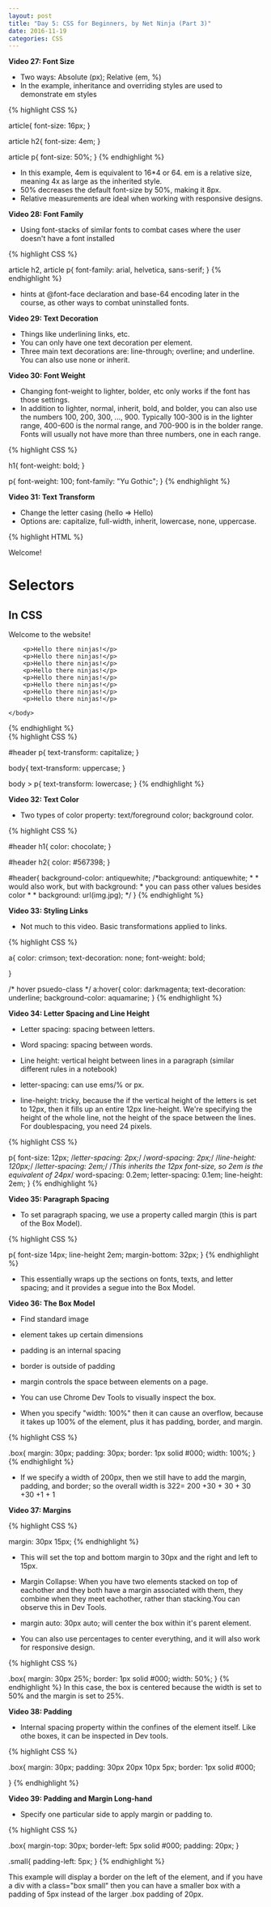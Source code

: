 ```yaml
---
layout: post
title: "Day 5: CSS for Beginners, by Net Ninja (Part 3)" 
date: 2016-11-19
categories: CSS
---
```


**Video 27: Font Size**  
- Two ways: Absolute (px); Relative (em, %)
- In the example, inheritance and overriding styles are used to demonstrate em styles 

{% highlight CSS %}

article{
    font-size: 16px;
}

article h2{
    font-size: 4em;
}

article p{
    font-size: 50%;
}
{% endhighlight %}
- In this example, 4em is equivalent to 16*4 or 64. em is a relative size, meaning 4x as large as the inherited style.
- 50% decreases the default font-size by 50%, making it 8px. 
- Relative measurements are ideal when working with responsive designs. 

**Video 28: Font Family**  
- Using font-stacks of similar fonts to combat cases where the user doesn't have a font installed  

{% highlight CSS %}

article h2, article p{
    font-family: arial, helvetica, sans-serif;
}
{% endhighlight %}

- hints at @font-face declaration and base-64 encoding later in the course, as other ways to combat uninstalled fonts.

**Video 29: Text Decoration**  
- Things like underlining links, etc. 
- You can only  have one text decoration per element. 
- Three main text decorations are: line-through; overline; and underline. You can also use none or inherit. 

**Video 30: Font Weight**  
- Changing font-weight to lighter, bolder, etc only works if the font has those settings. 
- In addition to lighter, normal, inherit, bold, and bolder, you can also use the numbers 100, 200, 300, ..., 900. Typically 100-300 is in the lighter range, 400-600 is the normal range, and 700-900 is in the bolder range. Fonts will usually not have more than three numbers, one in each  range.  

{% highlight CSS %} 

h1{
    font-weight: bold;
}

p{
    font-weight: 100;
    font-family: "Yu Gothic";
}
{% endhighlight %} 

**Video 31: Text Transform**  
- Change the letter casing (hello => Hello)
- Options are: capitalize, full-width, inherit, lowercase, none, uppercase.  

{% highlight HTML %}

 <body>
       <p class="welcome">Welcome!</p>
        <div id="header">
            <h1>Selectors</h1>
            <h2>In CSS</h2>
            <p>Welcome to the website!</p>
        </div>

        <p>Hello there ninjas!</p>
        <p>Hello there ninjas!</p>
        <p>Hello there ninjas!</p>
        <p>Hello there ninjas!</p>
        <p>Hello there ninjas!</p>
        <p>Hello there ninjas!</p>
        <p>Hello there ninjas!</p>
        <p>Hello there ninjas!</p>

    </body>
{% endhighlight %}  
{% highlight CSS %}

#header p{
    text-transform: capitalize;
}

body{
    text-transform: uppercase;
}

body > p{
    text-transform: lowercase;
}
{% endhighlight %}

**Video 32: Text Color**  
- Two types of color property: text/foreground color; background color.   

{% highlight CSS %}  

#header h1{
    color: chocolate;
}

#header h2{
    color: #567398;
}

#header{
    background-color: antiquewhite;
    /*background: antiquewhite;
     *
     * would also work, but with background:
     * you can pass other values besides color
     * 
     * background: url(img.jpg);
     */
}
{% endhighlight %}

**Video 33: Styling Links**  
- Not much to this video. Basic transformations applied to links.

{% highlight CSS %}

a{
    color: crimson;
    text-decoration: none;
    font-weight: bold;
    
}

/* hover psuedo-class */
a:hover{
    color: darkmagenta;
    text-decoration: underline;
    background-color: aquamarine;
}
{% endhighlight %}

**Video 34: Letter Spacing and Line Height**  
- Letter spacing: spacing between letters.
- Word spacing: spacing between words.
- Line height: vertical height between lines in a paragraph (similar different rules in a notebook)  

- letter-spacing: can use ems/% or px.
- line-height: tricky, because the if the vertical height of the letters is set to 12px, then it fills up an entire 12px line-height. We're specifying the height of the whole line, not the height of the space between the lines. For doublespacing, you need 24 pixels.

{% highlight CSS %}

p{
    font-size: 12px;
    /*letter-spacing: 2px;*/
    /*word-spacing: 2px;*/
    /*line-height: 120px;*/
    /*letter-spacing: 2em;*/ /*This inherits the 12px font-size, so 2em is the equivalent of 24px*/
    word-spacing: 0.2em;
    letter-spacing: 0.1em;
    line-height: 2em;
}
{% endhighlight %}

**Video 35: Paragraph Spacing**  
- To set paragraph spacing, we use a property called margin (this is part of the Box Model).   

{% highlight CSS %}

p{
    font-size 14px;
    line-height 2em;
    margin-bottom: 32px;
}
{% endhighlight %}
- This essentially wraps up the sections on fonts, texts, and letter spacing; and it provides a segue into the Box Model. 

**Video 36: The Box Model**  
- Find standard image 
- element takes up certain dimensions
- padding is an internal spacing 
- border is outside of padding
- margin controls the space between elements on a page. 

- You can use Chrome Dev Tools to visually inspect the box. 

- When you specify "width: 100%" then it can cause an overflow, because it takes up 100% of the element, plus it has padding, border, and margin.

{% highlight CSS %}

.box{
    margin: 30px;
    padding: 30px;
    border: 1px solid #000;
    width: 100%;
}
{% endhighlight %}
- If we specify a width of 200px, then we still have to add the margin, padding, and border; so the overall width is 322= 200 +30 + 30 + 30 +30 +1 + 1

**Video 37: Margins**

{% highlight CSS %}

margin: 30px 15px;
{% endhighlight %}
- This will set the top and bottom margin to 30px and the right and left to 15px. 

- Margin Collapse: When you have two elements stacked on top of eachother and they both have a margin associated with them, they combine when they meet eachother, rather than stacking.You can observe this in Dev Tools. 
- margin auto: 30px auto; will center the box within it's parent element.
- You can also use percentages to center everything, and it will also work for responsive design.

{% highlight CSS %}

.box{
    margin: 30px 25%;
    border: 1px solid #000;
    width: 50%; 
}
{% endhighlight %}
In this case, the box is centered because the width is set to 50% and the margin is set to 25%.

**Video 38: Padding**
- Internal spacing property within the confines of the element itself. Like othe boxes, it can be inspected in Dev tools.

{% highlight CSS %}

.box{
    margin: 30px;
    padding: 30px 20px 10px 5px;
    border: 1px solid #000;

}
{% endhighlight %}

**Video 39: Padding and Margin Long-hand**  
- Specify one particular side to apply margin or padding to.

{% highlight CSS %} 

.box{
    margin-top: 30px;
    border-left: 5px solid #000;
    padding: 20px;
}

.small{
    padding-left: 5px;
}
{% endhighlight %}

This example will display a border on the left of the element, and if you have a div with a class="box small" then you can have a smaller box with a padding of 5px instead of the larger .box padding of 20px.



